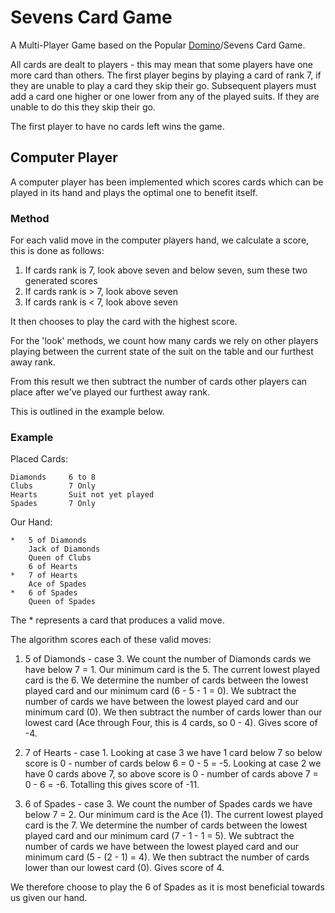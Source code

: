 # Sevens Card Game

A Multi-Player Game based on the Popular [Domino](https://en.wikipedia.org/wiki/Domino_(card_game))/Sevens Card Game.

All cards are dealt to players - this may mean that some players have one more card than others.
The first player begins by playing a card of rank 7, if they are unable to play a card they skip their go.
Subsequent players must add a card one higher or one lower from any of the played suits. If they are unable to do this they skip their go.

The first player to have no cards left wins the game.

## Computer Player
A computer player has been implemented which scores cards which can be played in its hand and plays the optimal one to benefit itself.

### Method
For each valid move in the computer players hand, we calculate a score, this is done as follows:

1) If cards rank is 7, look above seven and below seven, sum these two generated scores
2) If cards rank is > 7, look above seven
3) If cards rank is < 7, look above seven

It then chooses to play the card with the highest score.

For the 'look' methods, we count how many cards we rely on other players playing between the current state of the suit on the table and our furthest away rank.

From this result we then subtract the number of cards other players can place after we've played our furthest away rank.

This is outlined in the example below.

### Example

Placed Cards:
```
Diamonds     6 to 8
Clubs        7 Only
Hearts       Suit not yet played
Spades       7 Only
```

Our Hand:
```
* 	5 of Diamonds
	Jack of Diamonds
	Queen of Clubs
	6 of Hearts
* 	7 of Hearts
	Ace of Spades
* 	6 of Spades
	Queen of Spades
```

The * represents a card that produces a valid move.

The algorithm scores each of these valid moves:
1) 5 of Diamonds - case 3.
We count the number of Diamonds cards we have below 7 = 1.
Our minimum card is the 5.
The current lowest played card is the 6.
We determine the number of cards between the lowest played card and our minimum card (6 - 5 - 1 = 0).
We subtract the number of cards we have between the lowest played card and our minimum card (0).
We then subtract the number of cards lower than our lowest card (Ace through Four, this is 4 cards, so 0 - 4).
Gives score of -4.

2) 7 of Hearts - case 1.
Looking at case 3 we have 1 card below 7 so below score is 0 - number of cards below 6 = 0 - 5 = -5.
Looking at case 2 we have 0 cards above 7, so above score is 0 - number of cards above 7 = 0 - 6 = -6.
Totalling this gives score of -11.

3) 6 of Spades - case 3.
We count the number of Spades cards we have below 7 = 2.
Our minimum card is the Ace (1).
The current lowest played card is the 7.
We determine the number of cards between the lowest played card and our minimum card (7 - 1 - 1 = 5).
We subtract the number of cards we have between the lowest played card and our minimum card (5 - (2 - 1) = 4).
We then subtract the number of cards lower than our lowest card (0).
Gives score of 4.

We therefore choose to play the 6 of Spades as it is most beneficial towards us given our hand.